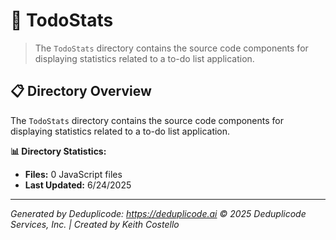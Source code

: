 # 📁 TodoStats

> The `TodoStats` directory contains the source code components for displaying statistics related to a to-do list application.

## 📋 Directory Overview

The `TodoStats` directory contains the source code components for displaying statistics related to a to-do list application.

**📊 Directory Statistics:**
- **Files:** 0 JavaScript files
- **Last Updated:** 6/24/2025

---

*Generated by Deduplicode: https://deduplicode.ai*
*© 2025 Deduplicode Services, Inc. | Created by Keith Costello*
